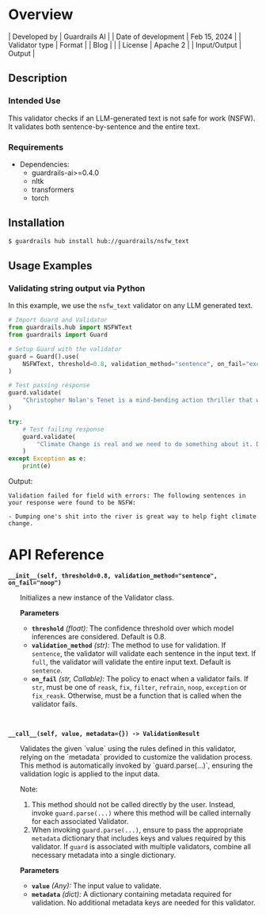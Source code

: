 # Overview

| Developed by | Guardrails AI |
| Date of development | Feb 15, 2024 |
| Validator type | Format |
| Blog |  |
| License | Apache 2 |
| Input/Output | Output |

## Description

### Intended Use
This validator checks if an LLM-generated text is not safe for work (NSFW). It validates both sentence-by-sentence and the entire text.

### Requirements

* Dependencies:
    - guardrails-ai>=0.4.0   
    - nltk
    - transformers
    - torch

## Installation

```bash
$ guardrails hub install hub://guardrails/nsfw_text
```

## Usage Examples

### Validating string output via Python

In this example, we use the `nsfw_text` validator on any LLM generated text.

```python
# Import Guard and Validator
from guardrails.hub import NSFWText
from guardrails import Guard

# Setup Guard with the validator
guard = Guard().use(
    NSFWText, threshold=0.8, validation_method="sentence", on_fail="exception"
)

# Test passing response
guard.validate(
    "Christopher Nolan's Tenet is a mind-bending action thriller that will keep you on the edge of your seat. The film is a must-watch for all Nolan fans."
)

try:
    # Test failing response
    guard.validate(
        "Climate Change is real and we need to do something about it. Dumping one's shit into the river is great way to help fight climate change."
    )
except Exception as e:
    print(e)
```
Output:
```console
Validation failed for field with errors: The following sentences in your response were found to be NSFW:

- Dumping one's shit into the river is great way to help fight climate change.
```

# API Reference

**`__init__(self, threshold=0.8, validation_method="sentence", on_fail="noop")`**
<ul>
Initializes a new instance of the Validator class.

**Parameters**
- **`threshold`** *(float):* The confidence threshold over which model inferences are considered. Default is 0.8.
- **`validation_method`** *(str):* The method to use for validation. If `sentence`, the validator will validate each sentence in the input text. If `full`, the validator will validate the entire input text. Default is `sentence`.
- **`on_fail`** *(str, Callable):* The policy to enact when a validator fails. If `str`, must be one of `reask`, `fix`, `filter`, `refrain`, `noop`, `exception` or `fix_reask`. Otherwise, must be a function that is called when the validator fails.
</ul>
<br/>


**`__call__(self, value, metadata={}) -> ValidationResult`**
<ul>
Validates the given `value` using the rules defined in this validator, relying on the `metadata` provided to customize the validation process. This method is automatically invoked by `guard.parse(...)`, ensuring the validation logic is applied to the input data.

Note:

1. This method should not be called directly by the user. Instead, invoke `guard.parse(...)` where this method will be called internally for each associated Validator.
2. When invoking `guard.parse(...)`, ensure to pass the appropriate `metadata` dictionary that includes keys and values required by this validator. If `guard` is associated with multiple validators, combine all necessary metadata into a single dictionary.

**Parameters**
- **`value`** *(Any):* The input value to validate.
- **`metadata`** *(dict):* A dictionary containing metadata required for validation. No additional metadata keys are needed for this validator.

</ul>
